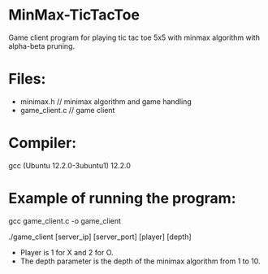# MinMax-TicTacToe
Game client program for playing tic tac toe 5x5 with minmax algorithm with alpha-beta pruning.

# Files:
- minimax.h         // minimax algorithm and game handling
- game_client.c       // game client

# Compiler: 
gcc (Ubuntu 12.2.0-3ubuntu1) 12.2.0

# Example of running the program:
gcc game_client.c -o game_client

./game_client [server_ip] [server_port] [player] [depth]
  
  
- Player is 1 for X and 2 for O.
- The depth parameter is the depth of the minimax algorithm from 1 to 10.
